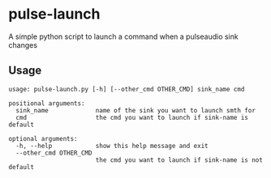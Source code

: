 # pulse-launch

A simple python script to launch a command when a pulseaudio sink changes

## Usage

```
usage: pulse-launch.py [-h] [--other_cmd OTHER_CMD] sink_name cmd

positional arguments:
  sink_name             name of the sink you want to launch smth for
  cmd                   the cmd you want to launch if sink-name is default

optional arguments:
  -h, --help            show this help message and exit
  --other_cmd OTHER_CMD
                        the cmd you want to launch if sink-name is not default
```
